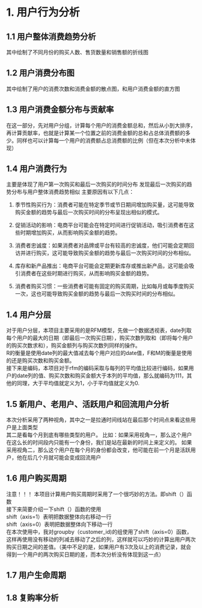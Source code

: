 # 1. 用户行为分析
## 1.1 用户整体消费趋势分析
其中绘制了不同月份的购买人数、售货数量和销售额的折线图
## 1.2 用户消费分布图
其中绘制了用户的消费次数和消费金额的散点图，和用户消费金额的直方图
## 1.3 用户消费金额分布与贡献率
在这一部分，先对用户分组，计算每个用户的消费金额总和，然后从小到大排序，再计算贡献率，也就是计算某一个位置之前的消费金额的总和占总体消费额的多少。同样也可以计算每一个用户的消费额占总消费额的比例（但在本次分析中未体现）
## 1.4 用户消费行为
主要是体现了用户第一次购买和最后一次购买的时间分布
发现最后一次购买的趋势分布与用户整体消费趋势相似
主要原因有以下几点：
1. 季节性购买行为：消费者可能在特定季节或节日期间增加购买量，这可能导致购买金额的趋势与最后一次购买时间的分布呈现出相似的模式。

2. 促销活动的影响：电商平台可能会在特定时间进行促销活动，吸引消费者在这些时期增加购买，从而影响购买金额的趋势。

3. 消费者忠诚度：如果消费者对品牌或平台有较高的忠诚度，他们可能会定期回访并进行购买，这可能导致购买金额的趋势与最后一次购买时间的分布相似。

4. 库存和新产品推出：电商平台可能会定期更新库存或推出新产品，这可能会吸引消费者在这些时期进行购买，从而影响购买金额的趋势。

5. 消费者购买习惯：一些消费者可能有固定的购买周期，比如每月或每季度购买一次，这也可能导致购买金额的趋势与最后一次购买时间的分布相似。
## 1.4 用户分层
对于用户分层，本项目主要采用的是RFM模型，先做一个数据透视表，date列取每个用户的最大的日期（即最后一次购买日期），购买次数列取和（即将每个用户的购买次数求和），购买金额列与购买次数列同样的操作。  
R的衡量是使用date列的最大值减去每个用户对应的date值，F和M的衡量是使用的还是购买次数和购买金额。  
接下来是编码，本项目对于rfm的编码采取与每列的平均值比较进行编码，如果用户的date列的值、购买次数和购买金额大于本列的平均值，那么就编码为111，其他的同理，大于平均值就定义为1，小于平均值就定义为0.
## 1.5 新用户、老用户、活跃用户和回流用户分析
本次分析采用了两种视角，其中之一是拉通时间线站在最后那个时间点来看这些用户是上面类型  
其二是看每个月到底有哪些类型的用户。
比如：如果采用视角一，那么这个用户在这么长的时间段内只能有一个身份，我们是站在最新的时间上来定义的。
如果采用视角二，那么这个用户在每个月的身份都会改变，他可能在前一个月是活跃用户，他在后几个月就可能会变成回流用户
## 1.6 用户购买周期
注意！！！ 本项目计算用户购买周期时采用了一个很巧妙的方法。即shift（）函数  
接下来简要介绍一下shift（）函数的使用  
shift（axis=1）表明把数据整体向右移动一行  
shift（axis=0）表明把数据整体向下移动一行  
在本次使用中，我对groupby（customer_id)的组使用了shift（axis=0）函数，这样再使用没有移动的列减去移动了之后的列，这样就可以巧妙的计算出用户两次购买日期之间的差值。（美中不足的是，如果用户有3次及以上的消费记录，就会得到一个用户的两次购买日期的差，而本次分析没有体现到这一点）  
## 1.7 用户生命周期
## 1.8 复购率分析










